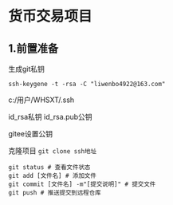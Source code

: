 # 货币交易项目

## 1.前置准备

生成git私钥

`ssh-keygene -t -rsa -C "liwenbo4922@163.com"`

c:/用户/WHSXT/.ssh

id_rsa私钥 id_rsa.pub公钥

gitee设置公钥

克隆项目 `git clone ssh地址`

```shell
git status # 查看文件状态
git add [文件名] # 添加文件
git commit [文件名] -m"[提交说明]" # 提交文件
git push # 推送提交到远程仓库

```

























